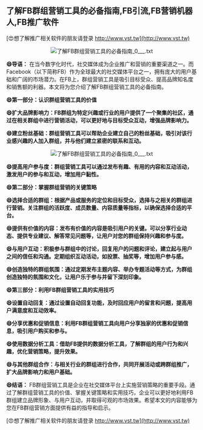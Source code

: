## **了解FB群组营销工具的必备指南,FB引流,FB营销机器人,FB推广软件**

[😍想了解推广相关软件的朋友请登录 http://www.vst.tw](http://www.vst.tw)

 <center><img src="https://vst.tw/MP4/tuiguang/png/2.png" alt="了解FB群组营销工具的必备指南_0___.txt"></center>

**😄导语：**
在当今数字化时代，社交媒体成为企业推广和营销的重要渠道之一。而Facebook（以下简称FB）作为全球最大的社交媒体平台之一，拥有庞大的用户基础和广阔的市场潜力。在FB上，群组营销工具是吸引目标受众、提高品牌知名度和销售额的利器。本文将为您介绍了解FB群组营销工具的必备指南。

**😄第一部分：认识群组营销工具的价值**

**😄扩大品牌影响力：FB群组为特定兴趣或行业的用户提供了一个聚集的社区，通过在相关群组中进行营销活动，可以更好地与目标受众互动，增强品牌影响力。**

**😄建立粉丝基础：群组营销工具可以帮助企业建立自己的粉丝基础，吸引对该行业感兴趣的人加入群组，并与他们建立紧密的联系和互动。**

 <center><img src="https://vst.tw/MP4/tuiguang/png/5.png" alt="了解FB群组营销工具的必备指南_0___.txt"></center>

**😄提高用户参与度：群组营销工具可以通过发布有趣、有用的内容和互动活动，激发用户的参与和互动，增加用户黏性。**

**😄第二部分：掌握群组营销的关键策略**

**😄选择合适的群组：根据产品或服务的定位和目标受众，选择与之相关的群组进行营销。关注群组的活跃度、成员数量、内容质量等指标，以确保选择合适的平台。**

**😄提供有价值的内容：发布有价值的内容是吸引用户的关键。可以分享行业动态、提供专业建议、解答常见问题等，让用户对您的群组保持兴趣和参与度。**

**😄与用户互动：积极参与群组中的讨论，回复用户的问题和评论，建立起与用户之间的信任和沟通。定期组织互动活动，如投票、抽奖等，增加用户参与感。**

**😄创造独特的群组氛围：通过定期发布主题内容、举办专题活动等方式，为群组创造独特的氛围和文化，让用户乐于参与并留下深刻印象。**

**😄第三部分：利用FB群组营销工具的实用技巧**

**😄设置自动回复：通过设置自动回复功能，及时回应用户的留言和问题，提高用户满意度和互动效率。**

**😄分享优惠和促销信息：利用FB群组营销工具向用户分享独家的优惠和促销信息，吸引用户购买和参与。**

**😄使用数据分析工具：借助FB提供的数据分析工具，了解群组的用户行为和兴趣，优化营销策略，提升效果。**

**😄与其他群组合作：与相关行业的群组进行合作，共同开展活动或跨群组推广，扩大品牌影响力和用户基础。**

**😄结语：**
FB群组营销工具是企业在社交媒体平台上实施营销策略的重要手段。通过了解群组营销工具的价值、掌握关键策略和实用技巧，企业可以更好地利用FB群组建立品牌形象、与用户互动，并取得可观的市场效果。希望本文的内容能够为您在FB群组营销方面提供有益的指导和启示。

[😍想了解推广相关软件的朋友请登录 http://www.vst.tw](http://www.vst.tw)



